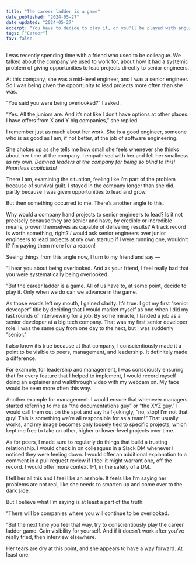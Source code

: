 ```yaml
---
title: "The career ladder is a game"
date_published: "2024-05-27"
date_updated: "2024-05-27"
excerpt: "You have to decide to play it, or you'll be played with anguish."
tags: ["Career"]
fav: false
---
```


I was recently spending time with a friend who used to be colleague. We talked about the company we used to work for, about how it had a systemic problem of giving opportunities to lead projects directly to senior engineers.

At this company, she was a mid-level engineer, and I was a senior engineer. So I was being given the opportunity to lead projects more often than she was.

“You said you were being overlooked?” I asked.

“Yes. All the juniors are. And it’s not like I don’t have options at other places. I have offers from X and Y big companies,” she replied.

I remember just as much about her work. She is a good engineer, someone who is as good as I am, if not better, at the job of software engineering.

She chokes up as she tells me how small she feels whenever she thinks about her time at the company. I empathised with her and felt her smallness as my own. _Damned leaders at the company for being so blind to this! Heartless capitalists!_

There I am, examining the situation, feeling like I’m part of the problem because of survival guilt. I stayed in the company longer than she did, partly because I was given opportunities to lead and grow.

But then something occurred to me. There’s another angle to this.

Why would a company hand projects to senior engineers to lead? Is it not precisely because they are senior and have, by credible or incredible means, proven themselves as capable of delivering results? A track record is worth something, right? _I_ would ask senior engineers over junior engineers to lead projects at my own startup if I were running one, wouldn’t I? I’m paying them more for a reason!

Seeing things from this angle now, I turn to my friend and say —

“I hear you about being overlooked. And as your friend, I feel really bad that you were systematically being overlooked.

“But the career ladder is a game. All of us have to, at some point, decide to play it. Only when we do can we advance in the game.

As those words left my mouth, I gained clarity. It’s true. I got my first “senior deveoper” title by deciding that I would market myself as one when I did my last rounds of interviewing for a job. By some miracle, I landed a job as a senior developer at a big tech company. That was my first senior developer role. I was the same guy from one day to the next, but I was suddenly “senior.”

I also know it’s true because at that company, I conscientiously made it a point to be visible to peers, management, and leadership. It definitely made a difference.

For example, for leadership and management, I was consciously ensuring that for every feature that I helped to implement, I would record myself doing an explainer and walkthrough video with my webcam on. My face would be seen more often this way.

Another example for management: I would ensure that whenever managers started referring to me as “the documentations guy” or “the XYZ guy,” I would call them out on the spot and say half-jokingly, “no, stop! I’m not that guy! This is something we’re all responsible for as a team!” That usually works, and my image becomes only loosely tied to specific projects, which kept me free to take on other, higher or lower-level projects over time.

As for peers, I made sure to regularly do things that build a trusting relationship. I would check in on colleagues in a Slack DM whenever I noticed they were feeling down. I would offer an additional explanation to a comment in a pull request review if I feel it might warrant one, off the record. I would offer more context 1-1, in the safety of a DM.

I tell her all this and I feel like an asshole. It feels like I’m saying her problems are not real, like she needs to smarten up and come over to the dark side.

But I believe what I’m saying is at least a part of the truth.

“There will be companies where you will continue to be overlooked.

“But the next time you feel that way, try to conscientiously play the career ladder game. Gain visibility for yourself. And if it doesn’t work after you’ve really tried, then interview elsewhere.

Her tears are dry at this point, and she appears to have a way forward. At least one.
